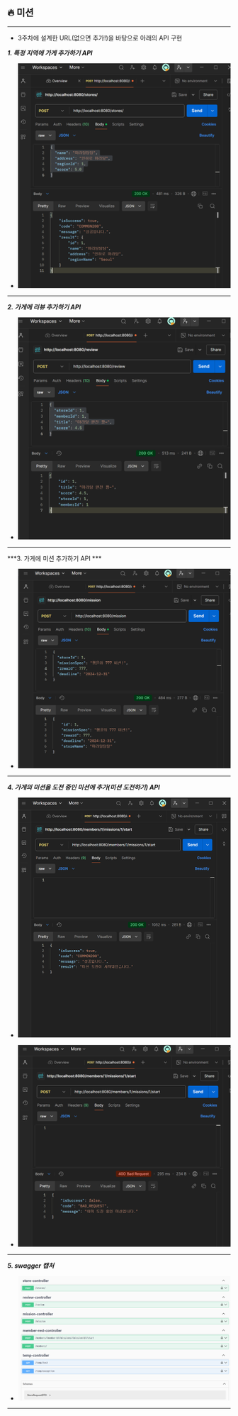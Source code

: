 ## 🔥 미션

---

- 3주차에 설계한 URL(없으면 추가!)을 바탕으로 아래의 API 구현


***1.  특정 지역에 가게 추가하기 API***

- ![1](./api1.png)

---


***2. 가게에 리뷰 추가하기 API***

- ![2](./api2.png)

---


***3. 가게에 미션 추가하기 API ***

- ![3](./api3.png)
  
---


***4. 가게의 미션을 도전 중인 미션에 추가(미션 도전하기) API***

- ![4-1](./api4-1.png)

- ![4-2](./api4-2.png)

---


***5. swagger 캡처***

- ![s](./swagger.png)

---
  
